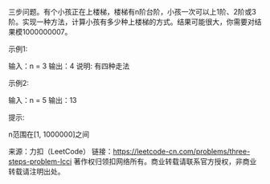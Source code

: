 三步问题。有个小孩正在上楼梯，楼梯有n阶台阶，小孩一次可以上1阶、2阶或3阶。实现一种方法，计算小孩有多少种上楼梯的方式。结果可能很大，你需要对结果模1000000007。

 示例1:

 输入：n = 3 
 输出：4
 说明: 有四种走法


 示例2:

 输入：n = 5
 输出：13


 提示:


n范围在[1, 1000000]之间

来源：力扣（LeetCode）
链接：https://leetcode-cn.com/problems/three-steps-problem-lcci
著作权归领扣网络所有。商业转载请联系官方授权，非商业转载请注明出处。